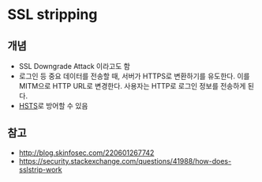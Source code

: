 # SSL stripping

## 개념
* SSL Downgrade Attack 이라고도 함
* 로그인 등 중요 데이터를 전송할 때, 서버가 HTTPS로 변환하기를 유도한다. 이를 MITM으로 HTTP URL로 변경한다. 사용자는 HTTP로 로그인 정보를 전송하게 된다. 
* [HSTS](/documents/Network/HTTP)로 방어할 수 있음

## 참고
* http://blog.skinfosec.com/220601267742
* https://security.stackexchange.com/questions/41988/how-does-sslstrip-work